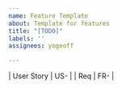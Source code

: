 ```yaml
---
name: Feature Template
about: Template for features
title: "[TODO]"
labels: ''
assignees: yogeoff

---
```


| User Story | US- |
| Req | FR- |
